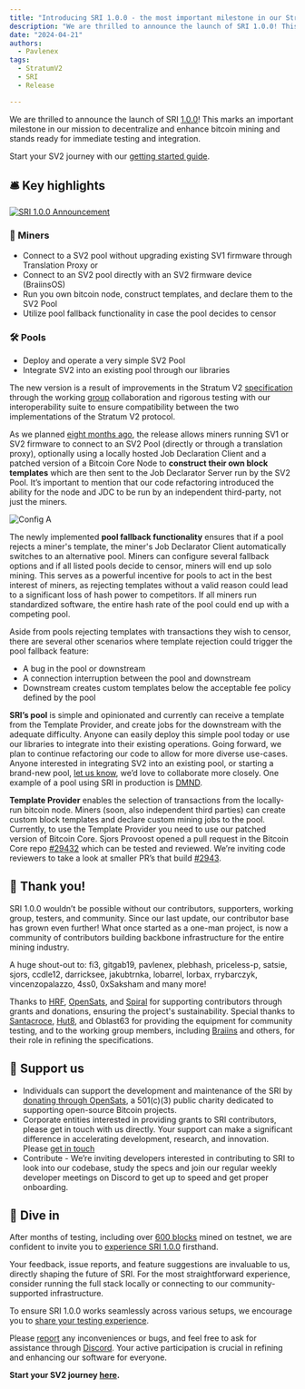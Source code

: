 ```yaml
---
title: "Introducing SRI 1.0.0 - the most important milestone in our Stratum V2 journey!"
description: "We are thrilled to announce the launch of SRI 1.0.0! This marks an important milestone in our mission to decentralize and enhance bitcoin mining and stands ready for immediate testing and integration."
date: "2024-04-21"
authors:
  - Pavlenex
tags:
  - StratumV2
  - SRI
  - Release

---
```


We are thrilled to announce the launch of SRI [1.0.0](https://github.com/stratum-mining/stratum/releases)! This marks an important milestone in our mission to decentralize and enhance bitcoin mining and stands ready for immediate testing and integration.

Start your SV2 journey with our [getting started guide](https://stratumprotocol.org/getting-started/).  

## 🛎️ Key highlights

[![SRI 1.0.0 Announcement](https://img.youtube.com/vi/cyduxNB5R7E/mqdefault.jpg)](https://www.youtube.com/watch?v=cyduxNB5R7E)

### 👷 Miners  
- Connect to a SV2 pool without upgrading existing SV1 firmware through Translation Proxy or
- Connect to an SV2 pool directly with an SV2 firmware device (BraiinsOS)
- Run you own bitcoin node, construct templates, and declare them to the SV2 Pool
- Utilize pool fallback functionality in case the pool decides to censor

### 🛠️ Pools
- Deploy and operate a very simple SV2 Pool 
- Integrate SV2 into an existing pool through our libraries

The new version is a result of improvements in the Stratum V2 [specification](https://github.com/stratum-mining/sv2-spec) through the working [group](https://www.cnbc.com/2022/10/11/bitcoin-mining-software-overhaul-stratum-v2-promoted-by-block-braiins.html) collaboration and rigorous testing with our interoperability suite to ensure compatibility between the two implementations of the Stratum V2 protocol. 

As we planned [eight months ago](https://stratumprotocol.org/blog/sri-roadmap-2023/), the release allows miners running SV1 or SV2 firmware to connect to an SV2 Pool (directly or through a translation proxy), optionally using a locally hosted Job Declaration Client and a patched version of a Bitcoin Core Node to **construct their own block templates** which are then sent to the Job Declarator Server run by the SV2 Pool. It’s important to mention that our code refactoring introduced the ability for the node and JDC to be run by an independent third-party, not just the miners.

![Config A](/assets/config-a.svg)

The newly implemented **pool fallback functionality** ensures that if a pool rejects a miner's template, the miner's Job Declarator Client automatically switches to an alternative pool. Miners can configure several fallback options and if all listed pools decide to censor, miners will end up solo mining. This serves as a powerful incentive for pools to act in the best interest of miners, as rejecting templates without a valid reason could lead to a significant loss of hash power to competitors. If all miners run standardized software, the entire hash rate of the pool could end up with a competing pool.

Aside from pools rejecting templates with transactions they wish to censor, there are several other scenarios where template rejection could trigger the pool fallback feature:

- A bug in the pool or downstream
- A connection interruption between the pool and downstream
- Downstream creates custom templates below the acceptable fee policy defined by the pool

**SRI’s pool** is simple and opinionated and currently can receive a template from the Template Provider, and create jobs for the downstream with the adequate difficulty. Anyone can easily deploy this simple pool today or use our libraries to integrate into their existing operations. Going forward, we plan to continue refactoring our code to allow for more diverse use-cases. Anyone interested in integrating SV2 into an existing pool, or starting a brand-new pool, [let us know](https://discord.gg/stEjAZ2y8r), we’d love to collaborate more closely. One example of a pool using SRI in production is [DMND](landing.dmnd.work).

**Template Provider** enables the selection of transactions from the locally-run bitcoin node. Miners (soon, also independent third parties) can create custom block templates and declare custom mining jobs to the pool. Currently, to use the Template Provider you need to use our patched version of Bitcoin Core. Sjors Provoost opened a pull request in the Bitcoin Core repo [#29432](https://github.com/bitcoin/bitcoin/pull/29432) which can be tested and reviewed. We’re inviting code reviewers to take a look at smaller PR’s that build [#2943](https://github.com/bitcoin/bitcoin/pull/29432). 

## 🙏 Thank you!

SRI 1.0.0 wouldn’t be possible without our contributors, supporters, working group, testers, and community.  Since our last update, our contributor base has grown even further!  What once started as a one-man project, is now a community of contributors building backbone infrastructure for the entire mining industry.

A huge shout-out to: fi3, gitgab19, pavlenex, plebhash, priceless-p, satsie, sjors, ccdle12, darricksee, jakubtrnka, lobarrel, lorbax, rrybarczyk, vincenzopalazzo, 4ss0, 0xSaksham and many more!

Thanks to [HRF](http://hrf.org), [OpenSats](https://opensats.org), and [Spiral](http://spiral.xyz) for supporting contributors through grants and donations, ensuring the project's sustainability.
Special thanks to [Santacroce](https://santacroce.xyz/), [Hut8](http://hut8.io), and Oblast63 for providing the equipment for community testing, and to the working group members, including [Braiins](https://braiins.com) and others, for their role in refining the specifications.

## 🎁 Support us

- Individuals can support the development and maintenance of the SRI by [donating through OpenSats](https://opensats.org/projects/stratumv2), a 501(c)(3) public charity dedicated to supporting open-source Bitcoin projects.
- Corporate entities interested in providing grants to SRI contributors, please get in touch with us directly. Your support can make a significant difference in accelerating development, research, and innovation. Please [get in touch](mailto:stratumv2@gmail.com)
- Contribute - We’re inviting developers interested in contributing to SRI to look into our codebase, study the specs and join our regular weekly developer meetings on Discord to get up to speed and get proper onboarding.

## 🏁 Dive in

After months of testing, including over [600 blocks](https://mempool.space/testnet/address/tb1qa0sm0hxzj0x25rh8gw5xlzwlsfvvyz8u96w3p8) mined on testnet, we are confident to invite you to [experience SRI 1.0.0](https://stratumprotocol.org/getting-started/) firsthand. 

Your feedback, issue reports, and feature suggestions are invaluable to us, directly shaping the future of SRI. For the most straightforward experience, consider running the full stack locally or connecting to our community-supported infrastructure.  

To ensure SRI 1.0.0 works seamlessly across various setups, we encourage you to [share your testing experience](https://forms.gle/QAX3hriMzKAMELFB6). 

Please [report](https://github.com/stratum-mining/stratum/issues) any inconveniences or bugs, and feel free to ask for assistance through [Discord](https://discord.gg/stEjAZ2y8r). Your active participation is crucial in refining and enhancing our software for everyone.

**Start your SV2 journey [here](https://stratumprotocol.org/getting-started/).**